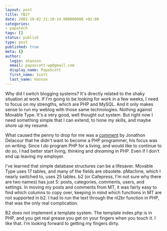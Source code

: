 ```yaml
---
layout: post
title: YB2?
date: 2002-10-02 21:10:14.000000000 +02:00
categories:
- papatech
tags: []
status: publish
type: post
published: true
meta: {}
author:
  login: shanson
  email: papascott-wp@gmail.com
  display_name: PapaScott
  first_name: Scott
  last_name: Hanson
---
```

<p>Why did I switch blogging systems? It's directly related to the shaky situation at work. If I'm going to be looking for work in a few weeks, I need to focus on my strengths, which are PHP and MySQL. And it only makes sense to run my weblog with those same technologies. Nothing against Movable Type. It's a very good, well thought out system. But right now I need something simple that I can extend, to hone my skills, and maybe shore up my resumé.</p>
<p>What caused the penny to drop for me was a <a href="http://weblog.delacour.net/archives/000716.html">comment</a> by Jonathon Delacour that he didn't want to become a PHP programmer, his focus was on writing. Since I <em>do</em> program PHP for a living, and would like to continue to do so, I had better start living, thinking and <em>dreaming</em> in PHP. Even if I don't end up leaving my employer.</p>
<p>I've learned that simple database structures can be a lifesaver. Movable Type uses 17 tables, and many of the fields are obsolete. pMachine, which I nearly switched to, uses 25 tables. b2 (or Cafepress, I'm not sure why there are two names) has just 5: posts, categories, comments, users, and settings. In moving my posts and comments from MT, it was fairly easy to find which columns to copy over, keeping in mind which functions in MT are not supported in b2. I had to run the text through the nl2br function in PHP, that was the only real complication.</p>
<p>B2 does not implement a template system. The template index.php is in PHP, and you get real grease you get on your fingers when you touch it. I like that. I'm looking forward to getting my fingers dirty.</p>

